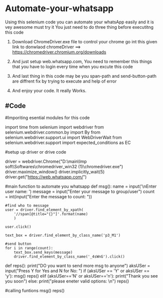 # Automate-your-whatsapp
Using this selenium code you can automate your whatsApp easily and it is vey awesome must try it
You just need to do three thing before executitng this code
1. Download ChromeDriver.exe file to control your chrome go int this given link to donwlaod chromeDriver ==> https://chromedriver.chromium.org/downloads

2. And just setup web.whatsapp.com, You need to remember this things that you have to login every time when you excute this code
3. And last thing in this code may be you span-path and send-button-path are diffrent fix by trying to execute and help of error
4. And enjoy your code. It really Works. 


#Code
------------------------------------

#Imporiting esential modules for this code

import time
from selenium import  webdriver
from selenium.webdriver.common.by import By
from selenium.webdriver.support.ui import WebDriverWait
from selenium.webdriver.support import expected_conditions as EC


#setup up driver or drive code

driver = webdriver.Chrome("D:\\main\\Imp soft\\Softwares\\chromedriver_win32 (1)\\chromedriver.exe")
driver.maximize_window()
driver.implicitly_wait(5)
driver.get("https://web.whatsapp.com/")


#main function to automate you whatsapp
def msg():
    name = input('\nEnter user name: ')
    message = input("Enter your message to group/user")
    count = int(input("Enter the message to count: "))

    #find who to message
    user = driver.find_element_by_xpath(
        '//span[@title="{}"]'.format(name)
        )

    user.click()

    text_box = driver.find_element_by_class_name('p3_M1')

    #send button
    for i in range(count):
        text_box.send_keys(message)
        driver.find_element_by_class_name('_4sWnG').click()

def reps():
    print("DO you want to send more msg to anyone")
    aksUSer = input("Press Y for Yes and N for No: ")
    if (aksUSer == 'Y' or aksUSer == 'y'):
        msg()
        reps()
    elif (aksUSer=='N' or aksUSer=='n'):
        print("Thank you see you soon")
    else:
        print("please eneter valid options: \n")
        reps()


#calling funtions
msg()
reps()
